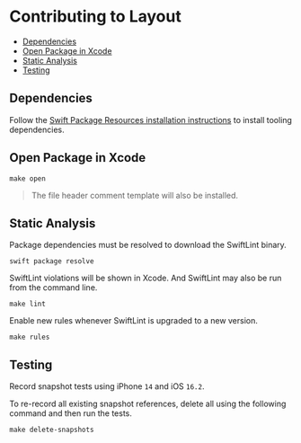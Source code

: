 # Contributing to Layout

- [Dependencies](#dependencies)
- [Open Package in Xcode](#open-package-in-xcode)
- [Static Analysis](#static-analysis)
- [Testing](#testing)

## Dependencies

Follow the [Swift Package Resources installation instructions](https://github.com/TinderApp/Swift-Package-Resources) to install tooling dependencies.

## Open Package in Xcode

```
make open
```

> The file header comment template will also be installed.

## Static Analysis

Package dependencies must be resolved to download the SwiftLint binary.

```
swift package resolve
```

SwiftLint violations will be shown in Xcode. And SwiftLint may also be run from the command line.

```
make lint
```

Enable new rules whenever SwiftLint is upgraded to a new version.

```
make rules
```

## Testing

Record snapshot tests using iPhone `14` and iOS `16.2`.

To re-record all existing snapshot references, delete all using the following command and then run the tests.

```
make delete-snapshots
```
